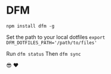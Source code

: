 DFM
===

`npm install dfm -g`

Set the path to your local dotfiles
`export DFM_DOTFILES_PATH='/path/to/files'`

Run `dfm status`
Then `dfm sync`


😎 ❤️
